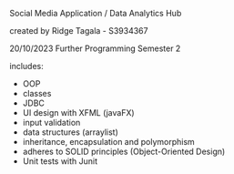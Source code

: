 Social Media Application / Data Analytics Hub

created by Ridge Tagala - S3934367

20/10/2023 Further Programming Semester 2 

includes:
- OOP
- classes
- JDBC
- UI design with XFML (javaFX)
- input validation
- data structures (arraylist)
- inheritance, encapsulation and polymorphism
- adheres to SOLID principles (Object-Oriented Design)
- Unit tests with Junit 
